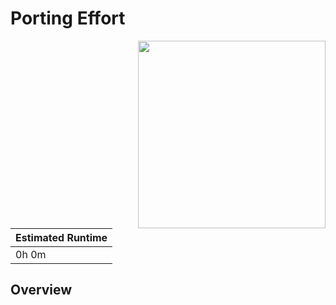 # Porting Effort

<img align="right" src="../../plots/tab-01_porting-effort.svg" width="300" />

| Estimated Runtime |
| ----------------- |
| 0h 0m             |

## Overview

